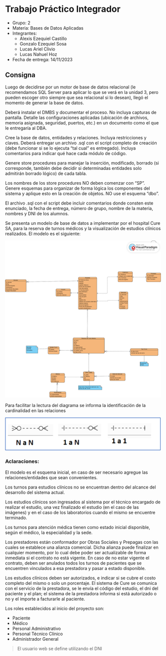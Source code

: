 # Trabajo Práctico Integrador

- Grupo: 2
- Materia: Bases de Datos Aplicadas
- Integrantes:
  - Alexis Ezequiel Castillo
  - Gonzalo Ezequiel Sosa
  - Lucas Ariel Clivio
  - Lucas Nahuel Hoz
- Fecha de entrega: 14/11/2023

## Consigna

Luego de decidirse por un motor de base de datos relacional (le recomendamos SQL Server para
aplicar lo que se verá en la unidad 3, pero pueden escoger otro siempre que sea relacional si lo
desean), llegó el momento de generar la base de datos.

Deberá instalar el DMBS y documentar el proceso. No incluya capturas de pantalla. Detalle las
configuraciones aplicadas (ubicación de archivos, memoria asignada, seguridad, puertos, etc.)
en un documento como el que le entregaría al DBA.

Cree la base de datos, entidades y relaciones. Incluya restricciones y claves. Deberá entregar un
archivo .sql con el script completo de creación (debe funcionar si se lo ejecuta “tal cual” es
entregado). Incluya comentarios para indicar qué hace cada módulo de código.

Genere store procedures para manejar la inserción, modificado, borrado (si corresponde,
también debe decidir si determinadas entidades solo admitirán borrado lógico) de cada tabla.

Los nombres de los store procedures NO deben comenzar con “SP”. Genere esquemas para
organizar de forma lógica los componentes del sistema y aplique esto en la creación de objetos.
NO use el esquema “dbo”.

El archivo .sql con el script debe incluir comentarios donde consten este enunciado, la fecha de
entrega, número de grupo, nombre de la materia, nombres y DNI de los alumnos.

Se presenta un modelo de base de datos a implementar por el hospital Cure SA, para la reserva
de turnos médicos y la visualización de estudios clínicos realizados. El modelo es el siguiente:

![](https://github.com/hozlucas28/SQL-Server-Course-II-2023/blob/Master/.github/der.png?raw=true)

Para facilitar la lectura del diagrama se informa la identificación de la cardinalidad en las
relaciones

![](https://github.com/hozlucas28/SQL-Server-Course-II-2023/blob/Master/.github/cardinality-identification.png?raw=true)

### Aclaraciones:

El modelo es el esquema inicial, en caso de ser necesario agregue las relaciones/entidades que
sean convenientes.

Los turnos para estudios clínicos no se encuentran dentro del alcance del desarrollo del
sistema actual.

Los estudios clínicos son ingresados al sistema por el técnico encargado de realizar el estudio,
una vez finalizado el estudio (en el caso de las imágenes) y en el caso de los laboratorios cuando
el mismo se encuentre terminado.

Los turnos para atención médica tienen como estado inicial disponible, según el médico, la
especialidad y la sede.

Los prestadores están conformador por Obras Sociales y Prepagas con las cuales se establece
una alianza comercial. Dicha alianza puede finalizar en cualquier momento, por lo cual debe
poder ser actualizable de forma inmediata si el contrato no está vigente. En caso de no estar
vigente el contrato, deben ser anulados todos los turnos de pacientes que se encuentren
vinculados a esa prestadora y pasar a estado disponible.

Los estudios clínicos deben ser autorizados, e indicar si se cubre el costo completo del mismo o
solo un porcentaje. El sistema de Cure se comunica con el servicio de la prestadora, se le envía
el código del estudio, el dni del paciente y el plan; el sistema de la prestadora informa si está
autorizado o no y el importe a facturarle al paciente.

Los roles establecidos al inicio del proyecto son:

- Paciente
- Médico
- Personal Administrativo
- Personal Técnico Clínico
- Administrador General

> El usuario web se define utilizando el DNI
